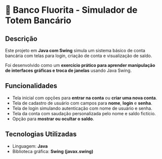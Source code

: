 # 🏦 Banco Fluorita - Simulador de Totem Bancário

## Descrição

Este projeto em **Java com Swing** simula um sistema básico de conta bancária com telas para login, criação de conta e visualização de saldo.  

Foi desenvolvido como um **exercício prático para aprender manipulação de interfaces gráficas e troca de janelas** usando Java Swing.

## Funcionalidades

- Tela inicial com opções para **entrar na conta** ou **criar uma nova conta**.  
- Tela de cadastro de usuário com campos para **nome**, **login** e **senha**.  
- Tela de login simulando autenticação com nome de usuário e senha.  
- Tela da conta com saudação personalizada pelo nome e saldo fictício.  
- Opção para **mostrar ou ocultar o saldo**.

## Tecnologias Utilizadas

- Linguagem: **Java**  
- Biblioteca gráfica: **Swing (javax.swing)**
